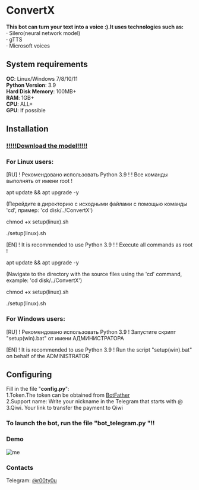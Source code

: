 # __ConvertX__


__This bot can turn your text into a voice :).It uses technologies such as:__ \
· Silero(neural network model)\
· gTTS\
· Microsoft voices

## System requirements
__OC__: Linux/Windows 7/8/10/11\
__Python Version__: 3.9\
__Hard Disk Memory__: 100MB+\
__RAM__: 1GB+\
__CPU__: ALL+\
__GPU__: If possible


## __Installation__

### [!!!!!Download the model!!!!!](https://drive.google.com/file/d/1azdQboVGH4DxSxXcVp6MYog8lgMIdIfx/view?usp=sharing)

### For Linux users:
[RU]
! Рекомендовано использовать Python 3.9 !
! Все команды выполнять от имени root !

apt update && apt upgrade -y

(Перейдите в директорию с исходными файлами с помощью команды 'cd', пример: 'cd disk/../ConvertX')

chmod +x setup(linux).sh

./setup(linux).sh

[EN]
! It is recommended to use Python 3.9 !
! Execute all commands as root !

apt update && apt upgrade -y

(Navigate to the directory with the source files using the 'cd' command, example: 'cd disk/../ConvertX')

chmod +x setup(linux).sh

./setup(linux).sh


### For Windows users:
[RU]
! Рекомендовано использовать Python 3.9 !
Запустите скрипт  "setup(win).bat" от имени АДМИНИСТРАТОРА


[EN]
! It is recommended to use Python 3.9 !
Run the script "setup(win).bat" on behalf of the ADMINISTRATOR


## Configuring
Fill in the file "__config.py__": \
1.Token.The token can be obtained from [BotFather](https://t.me/BotFather) \
2.Support name: Write your nickname in the Telegram that starts with @ \
3.Qiwi. Your link to transfer the payment to Qiwi 

### To launch the bot, run the file "bot_telegram.py "!!

### Demo

![me](https://github.com/megaMPX/ConvertX/blob/main/me.gif)

### Contacts
Telegram: [@r00ty0u](https://t.me/r00ty0u)

